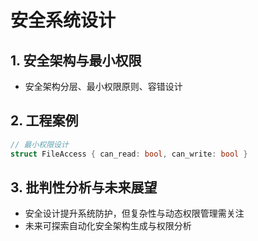 # 安全系统设计

## 1. 安全架构与最小权限

- 安全架构分层、最小权限原则、容错设计

## 2. 工程案例

```rust
// 最小权限设计
struct FileAccess { can_read: bool, can_write: bool }
```

## 3. 批判性分析与未来展望

- 安全设计提升系统防护，但复杂性与动态权限管理需关注
- 未来可探索自动化安全架构生成与权限分析
